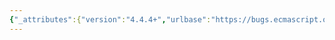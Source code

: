 ```yaml
---
{"_attributes":{"version":"4.4.4+","urlbase":"https://bugs.ecmascript.org/","maintainer":"dherman@mozilla.com"},"bug":{"bug_id":392,"creation_ts":"2012-06-16 13:55:00 -0700","short_desc":"10.4 Typo: identify => identity","delta_ts":"2012-07-08 21:40:29 -0700","product":"Draft for 6th Edition","component":"editorial issue","version":"Rev 8: June 15, 2012 Draft","rep_platform":"All","op_sys":"All","bug_status":"RESOLVED","resolution":"FIXED","priority":"Normal","bug_severity":"trivial","everconfirmed":true,"reporter":{"uid":"waldron.rick","name":"Rick Waldron"},"assigned_to":{"uid":"allen","name":"Allen Wirfs-Brock"},"cc":"waldron.rick","long_desc":[{"commentid":1029,"comment_count":0,"who":{"uid":"waldron.rick","name":"Rick Waldron"},"bug_when":"2012-06-16 13:55:58 -0700","thetext":"The last sentence of 10.4 reads: \n\n\"The newly created execution context records the identify of the current running execution context and then becomes the running execution context.\"\n\n\nidentify => identity"},{"commentid":1174,"comment_count":1,"who":{"uid":"allen","name":"Allen Wirfs-Brock"},"bug_when":"2012-07-08 14:39:09 -0700","thetext":"fixed in editor's draft"}]}}
---
```

